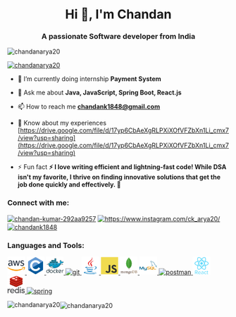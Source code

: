 <h1 align="center">Hi 👋, I'm Chandan</h1>
<h3 align="center">A passionate Software developer from India</h3>

<p align="left"> <img src="https://komarev.com/ghpvc/?username=chandanarya20&label=Profile%20views&color=0e75b6&style=flat" alt="chandanarya20" /> </p>

<p align="left"> <a href="https://github.com/ryo-ma/github-profile-trophy"><img src="https://github-profile-trophy.vercel.app/?username=chandanarya20" alt="chandanarya20" /></a> </p>

- 🔭 I’m currently doing internship **Payment System**

- 💬 Ask me about **Java, JavaScript, Spring Boot, React.js**

- 📫 How to reach me **chandank1848@gmail.com**

- 📄 Know about my experiences [https://drive.google.com/file/d/17yp6CbAeXgRLPXiXOfVFZbXn1Li_cmx7/view?usp=sharing](https://drive.google.com/file/d/17yp6CbAeXgRLPXiXOfVFZbXn1Li_cmx7/view?usp=sharing)

- ⚡ Fun fact **⚡ I love writing efficient and lightning-fast code! While DSA isn't my favorite, I thrive on finding innovative solutions that get the job done quickly and effectively. 🚀**

<h3 align="left">Connect with me:</h3>
<p align="left">
<a href="https://linkedin.com/in/chandan-kumar-292aa9257" target="blank"><img align="center" src="https://raw.githubusercontent.com/rahuldkjain/github-profile-readme-generator/master/src/images/icons/Social/linked-in-alt.svg" alt="chandan-kumar-292aa9257" height="30" width="40" /></a>
<a href="https://instagram.com/https://www.instagram.com/ck_arya20/" target="blank"><img align="center" src="https://raw.githubusercontent.com/rahuldkjain/github-profile-readme-generator/master/src/images/icons/Social/instagram.svg" alt="https://www.instagram.com/ck_arya20/" height="30" width="40" /></a>
<a href="https://www.leetcode.com/chandank1848" target="blank"><img align="center" src="https://raw.githubusercontent.com/rahuldkjain/github-profile-readme-generator/master/src/images/icons/Social/leet-code.svg" alt="chandank1848" height="30" width="40" /></a>
</p>

<h3 align="left">Languages and Tools:</h3>
<p align="left"> <a href="https://aws.amazon.com" target="_blank" rel="noreferrer"> <img src="https://raw.githubusercontent.com/devicons/devicon/master/icons/amazonwebservices/amazonwebservices-original-wordmark.svg" alt="aws" width="40" height="40"/> </a> <a href="https://www.cprogramming.com/" target="_blank" rel="noreferrer"> <img src="https://raw.githubusercontent.com/devicons/devicon/master/icons/c/c-original.svg" alt="c" width="40" height="40"/> </a> <a href="https://www.docker.com/" target="_blank" rel="noreferrer"> <img src="https://raw.githubusercontent.com/devicons/devicon/master/icons/docker/docker-original-wordmark.svg" alt="docker" width="40" height="40"/> </a> <a href="https://git-scm.com/" target="_blank" rel="noreferrer"> <img src="https://www.vectorlogo.zone/logos/git-scm/git-scm-icon.svg" alt="git" width="40" height="40"/> </a> <a href="https://www.java.com" target="_blank" rel="noreferrer"> <img src="https://raw.githubusercontent.com/devicons/devicon/master/icons/java/java-original.svg" alt="java" width="40" height="40"/> </a> <a href="https://developer.mozilla.org/en-US/docs/Web/JavaScript" target="_blank" rel="noreferrer"> <img src="https://raw.githubusercontent.com/devicons/devicon/master/icons/javascript/javascript-original.svg" alt="javascript" width="40" height="40"/> </a> <a href="https://www.mongodb.com/" target="_blank" rel="noreferrer"> <img src="https://raw.githubusercontent.com/devicons/devicon/master/icons/mongodb/mongodb-original-wordmark.svg" alt="mongodb" width="40" height="40"/> </a> <a href="https://www.mysql.com/" target="_blank" rel="noreferrer"> <img src="https://raw.githubusercontent.com/devicons/devicon/master/icons/mysql/mysql-original-wordmark.svg" alt="mysql" width="40" height="40"/> </a> <a href="https://postman.com" target="_blank" rel="noreferrer"> <img src="https://www.vectorlogo.zone/logos/getpostman/getpostman-icon.svg" alt="postman" width="40" height="40"/> </a> <a href="https://reactjs.org/" target="_blank" rel="noreferrer"> <img src="https://raw.githubusercontent.com/devicons/devicon/master/icons/react/react-original-wordmark.svg" alt="react" width="40" height="40"/> </a> <a href="https://redis.io" target="_blank" rel="noreferrer"> <img src="https://raw.githubusercontent.com/devicons/devicon/master/icons/redis/redis-original-wordmark.svg" alt="redis" width="40" height="40"/> </a> <a href="https://spring.io/" target="_blank" rel="noreferrer"> <img src="https://www.vectorlogo.zone/logos/springio/springio-icon.svg" alt="spring" width="40" height="40"/> </a> </p>

<p><img align="left" src="https://github-readme-stats.vercel.app/api/top-langs?username=chandanarya20&show_icons=true&locale=en&layout=compact" alt="chandanarya20" /></p>

<p><img align="center" src="https://github-readme-streak-stats.herokuapp.com/?user=chandanarya20&" alt="chandanarya20" /></p>
